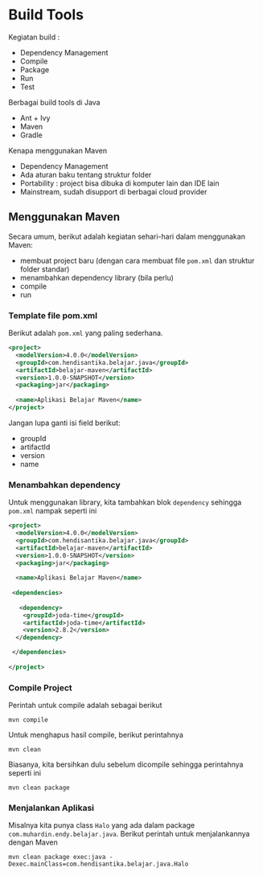 # Build Tools #

Kegiatan build :

* Dependency Management
* Compile
* Package
* Run
* Test

Berbagai build tools di Java

* Ant + Ivy
* Maven
* Gradle

Kenapa menggunakan Maven

* Dependency Management
* Ada aturan baku tentang struktur folder
* Portability : project bisa dibuka di komputer lain dan IDE lain
* Mainstream, sudah disupport di berbagai cloud provider

## Menggunakan Maven ##

Secara umum, berikut adalah kegiatan sehari-hari dalam menggunakan Maven:

* membuat project baru (dengan cara membuat file `pom.xml` dan struktur folder standar)
* menambahkan dependency library (bila perlu)
* compile
* run

### Template file pom.xml ###

Berikut adalah `pom.xml` yang paling sederhana.

```xml
<project>
  <modelVersion>4.0.0</modelVersion>
  <groupId>com.hendisantika.belajar.java</groupId>
  <artifactId>belajar-maven</artifactId>
  <version>1.0.0-SNAPSHOT</version>
  <packaging>jar</packaging>
 
  <name>Aplikasi Belajar Maven</name>  
</project>
```

Jangan lupa ganti isi field berikut:

* groupId
* artifactId
* version
* name

### Menambahkan dependency ###

Untuk menggunakan library, kita tambahkan blok `dependency` sehingga `pom.xml` nampak seperti ini

```xml
<project>
  <modelVersion>4.0.0</modelVersion>
  <groupId>com.hendisantika.belajar.java</groupId>
  <artifactId>belajar-maven</artifactId>
  <version>1.0.0-SNAPSHOT</version>
  <packaging>jar</packaging>
 
  <name>Aplikasi Belajar Maven</name>
 
 <dependencies>
   
   <dependency>
    <groupId>joda-time</groupId>
    <artifactId>joda-time</artifactId>
    <version>2.8.2</version>
  </dependency>

 </dependencies>
  
</project>
```

### Compile Project ###

Perintah untuk compile adalah sebagai berikut

```
mvn compile
```

Untuk menghapus hasil compile, berikut perintahnya

```
mvn clean
```

Biasanya, kita bersihkan dulu sebelum dicompile sehingga perintahnya seperti ini

```
mvn clean package
```

### Menjalankan Aplikasi ###

Misalnya kita punya class `Halo` yang ada dalam package `com.muhardin.endy.belajar.java`. Berikut perintah untuk menjalankannya dengan Maven

```
mvn clean package exec:java -Dexec.mainClass=com.hendisantika.belajar.java.Halo
```

